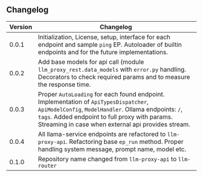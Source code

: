 ## Changelog

| Version | Changelog                                                                                                                                                                                                                                             |
|---------|-------------------------------------------------------------------------------------------------------------------------------------------------------------------------------------------------------------------------------------------------------|
| 0.0.1   | Initialization, License, setup, interface for each endpoint and sample `ping` EP. Autoloader of builtin endpoints and for the future implementations.                                                                                                 |
| 0.0.2   | Add base models for api call (module `llm_proxy_rest.data_models` with `error.py` handling. Decorators to check required params and to measure the response time.                                                                                     |
| 0.0.3   | Proper `AutoLoading` for each found endpoint. Implementation of `ApiTypesDispatcher`, `ApiModelConfig`, `ModelHandler`. Ollama endpoints: `/`, `tags`. Added endpoint to full proxy with params. Streaming in case when external api provides stream. |
| 0.0.4   | All llama-service endpoints are refactored to `llm-proxy-api`. Refactoring base `ep_run` method. Proper handling system message, prompt name, model etc.                                                                                              |
| 0.1.0   | Repository name changed from `llm-proxy-api` to `llm-router`                                                                                                                                                                                          |